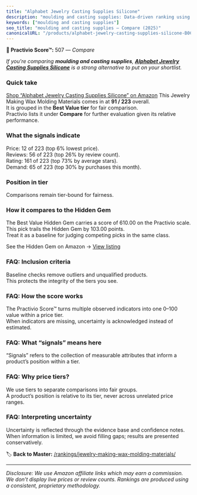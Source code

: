 ```yaml
---
title: "Alphabet Jewelry Casting Supplies Silicone"
description: "moulding and casting supplies: Data-driven ranking using the Practivio Score™. Positioned by quality, value, demand, findability, momentum."
keywords: ["moulding and casting supplies"]
seo_title: "moulding and casting supplies — Compare (2025)"
canonicalURL: "/products/alphabet-jewelry-casting-supplies-silicone-B0C4L5PTPJ/"
---
```


**🛒 Practivio Score™:** 507 — _Compare_


*If you're comparing **moulding and casting supplies**, **[Alphabet Jewelry Casting Supplies Silicone](https://www.amazon.com/dp/B0C4L5PTPJ?tag=practivio-20)** is a strong alternative to put on your shortlist.*
### Quick take
[Shop “Alphabet Jewelry Casting Supplies Silicone” on Amazon](https://www.amazon.com/dp/B0C4L5PTPJ?tag=practivio-20)
This Jewelry Making Wax Molding Materials comes in at **91 / 223** overall.  
It is grouped in the **Best Value tier** for fair comparison.  
Practivio lists it under **Compare** for further evaluation given its relative performance.

### What the signals indicate
Price: 12 of 223 (top 6% lowest price).  
Reviews: 56 of 223 (top 26% by review count).  
Rating: 161 of 223 (top 73% by average stars).  
Demand: 65 of 223 (top 30% by purchases this month).

### Position in tier
Comparisons remain tier-bound for fairness.

### How it compares to the Hidden Gem
The Best Value Hidden Gem carries a score of 610.00 on the Practivio scale.  
This pick trails the Hidden Gem by 103.00 points.  
Treat it as a baseline for judging competing picks in the same class.  

See the Hidden Gem on Amazon → [View listing](https://www.amazon.com/dp/B07PJ8RFFR?tag=practivio-20)

### FAQ: Inclusion criteria
Baseline checks remove outliers and unqualified products.  
This protects the integrity of the tiers you see.

### FAQ: How the score works
The Practivio Score™ turns multiple observed indicators into one 0–100 value within a price tier.  
When indicators are missing, uncertainty is acknowledged instead of estimated.

### FAQ: What “signals” means here
“Signals” refers to the collection of measurable attributes that inform a product’s position within a tier.

### FAQ: Why price tiers?
We use tiers to separate comparisons into fair groups.  
A product’s position is relative to its tier, never across unrelated price ranges.

### FAQ: Interpreting uncertainty
Uncertainty is reflected through the evidence base and confidence notes.  
When information is limited, we avoid filling gaps; results are presented conservatively.

<!-- Missing template for Compare/CompareWithinPriceClass -->


🏷️ **Back to Master:** [/rankings/jewelry-making-wax-molding-materials/](/rankings/jewelry-making-wax-molding-materials/)

---
_Disclosure: We use Amazon affiliate links which may earn a commission. We don’t display live prices or review counts. Rankings are produced using a consistent, proprietary methodology._
